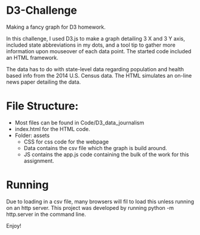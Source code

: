# D3-Challenge
Making a fancy graph for D3 homework.

In this challenge, I used D3.js to make a graph detailing 3 X and 3 Y axis, included state abbreviations in my dots, and a tool tip to gather more information upon mouseover of each data point. The started code included an HTML framework. 

The data has to do with state-level data regarding population and health based info from the 2014 U.S. Census data. The HTML simulates an on-line news paper detailing the data.

# File Structure:
+ Most files can be found in Code/D3_data_journalism
+ index.html for the HTML code.
+ Folder: assets
  + CSS for css code for the webpage
  + Data contains the csv file which the graph is build around.
  + JS contains the app.js code containing the bulk of the work for this assignment.

# Running
Due to loading in a csv file, many browsers will fil to load this unless running on an http server. This project was developed by running python -m http.server in the command line.

Enjoy!
